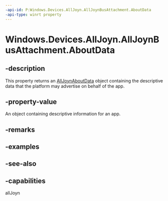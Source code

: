 ```yaml
---
-api-id: P:Windows.Devices.AllJoyn.AllJoynBusAttachment.AboutData
-api-type: winrt property
---
```


<!-- Property syntax
public Windows.Devices.AllJoyn.AllJoynAboutData AboutData { get; }
-->

# Windows.Devices.AllJoyn.AllJoynBusAttachment.AboutData

## -description
This property returns an [AllJoynAboutData](alljoynaboutdata.md) object containing the descriptive data that the platform may advertise on behalf of the app.

## -property-value
An object containing descriptive information for an app.

## -remarks

## -examples

## -see-also


## -capabilities
allJoyn
